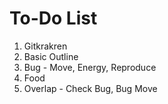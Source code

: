 # To-Do List

1. Gitkrakren
2. Basic Outline
3. Bug - Move, Energy, Reproduce
4. Food
5. Overlap - Check Bug, Bug Move